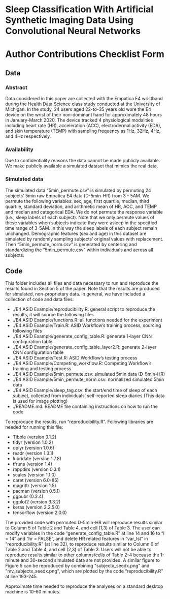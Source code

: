 # Sleep Classification With Artificial Synthetic Imaging Data Using Convolutional Neural Networks
# Author Contributions Checklist Form
## Data

### Abstract 

Data considered in this paper are collected with the Empatica E4 wristband during the Health Data Science class study conducted at the University of Michigan. In the study, 24 users aged 22-to-35 years old wore the E4 device on the wrist of their non-dominant hand for approximately 48 hours in January-March 2020. The device tracked 4 physiological modalities including heart rate (HR), acceleration (ACC), electrodermal activity (EDA), and skin temperature (TEMP) with sampling frequency as 1Hz, 32Hz, 4Hz, and 4Hz respectively. 


### Availability 

Due to confidentiality reasons the data cannot be made publicly available. We make publicly available a simulated dataset that mimics the real data. 


### Simulated data

The simulated data “5min_permute.csv” is simulated by permuting 24 subjects’ 5min raw Empatica E4 data (D-5min-HR) from 3 - 5AM. We permute the following variables: sex, age, first quartile, median, third quartile, standard deviation, and arithmetic mean of HR, ACC, and TEMP and median and categorical EDA. We do not permute the response variable (i.e., sleep labels of each subject). Note that we only permute values of these variables when subjects indicate they were asleep in the specified time range of 3-5AM. In this way the sleep labels of each subject remain unchanged. Demographic features (sex and age) in this dataset are simulated by randomly sampling subjects’ original values with replacement. Then “5min_permute_norm.csv” is generated by centering and standardizing the “5min_permute.csv” within individuals and across all subjects. 

## Code

This folder includes all files and data necessary to run and reproduce the results found in Section 5 of the paper. Note that the results are produced for simulated, non-proprietary data.
In general, we have included a collection of code and data files:
* ./E4 ASID Example/reproducibility.R: general script to reproduce the results, it will source the following files
* ./E4 ASID Example/functions.R: all functions needed for the experiment
* ./E4 ASID Example/Train.R: ASID Workflow’s training process, sourcing following files
* ./E4 ASID Example/generate_config_table.R: generate 1-layer CNN configuration table
* ./E4 ASID Example/generate_config_table_layer2.R: generate 2-layer CNN configuration table
* ./E4 ASID Example/Test.R: ASID Workflow’s testing process
* ./E4 ASID Example/Competing_workflow.R: Competing Workflow’s training and testing process
* ./E4 ASID Example/5min_permute.csv: simulated 5min data (D-5min-HR)
* ./E4 ASID Example/5min_permute_norm.csv: normalized simulated 5min data
* ./E4 ASID Example/sleep_tag.csv: the start/end time of sleep of each subject, collected from individuals’ self-reported sleep diaries (This data is used for image plotting)
* ./README.md: README file containing instructions on how to run the code

To reproduce the results, run “reproducibility.R”. Following libraries are needed for running this file:

* Tibble (version 3.1.2)
* tidyr (version 1.0.2) 
* dplyr (version 1.0.6)
* readr (version 1.3.1)
* lubridate (version 1.7.8)
* tfruns (version 1.4)
* rappdirs (version 0.3.1)
* scales (version 1.1.0)
* caret (version 6.0-85)
* magrittr (version 1.5)
* pacman (version 0.5.1)
* ggpubr (0.2.4)
* ggplot2 (version 3.3.2)
* keras (version 2.2.5.0)
* tensorflow (version 2.0.0)

The provided code with permuted D-5min-HR will reproduce results similar to Column 5 of Table 2 and Table 4, and cell (1,3) of Table 3. The user can modify variables in the code “generate_config_table.R” at line 14 and 16 to “l = 14” and “hr = FALSE”, and delete HR related features in  “var_lst” in “reproducibility.R” (at line 32), to reproduce results similar to Column 6 of Table 2 and Table 4, and cell (2,3) of Table 3. Users will not be able to reproduce results similar to other columns/cells of Table 2-4 because the 1-minute and 30-second simulated data are not provided. A similar figure to Figure 5 can be reproduced by combining "subjectx_seedx.png" and "mv_subjectx_seedx.png", which are plotted by the code “reproducibility.R” at line 193-245.

Approximate time needed to reproduce the analyses on a standard desktop machine is 10-60 minutes.


